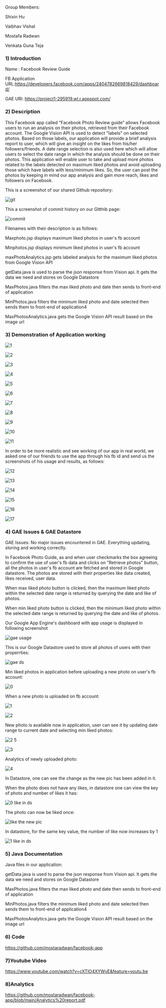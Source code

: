 Group Members:

Shixin Hu

Vaibhav Vishal

Mostafa Radwan

Venkata Guna Teja


### 1) Introduction

Name : Facebook Review Guide

FB Application URL:https://developers.facebook.com/apps/2404782669818429/dashboard/ 

GAE URl: https://project1-295919.wl.r.appspot.com/


### 2) Description

This Facebook app called “Facebook Photo Review guide” allows Facebook users to run an analysis on their photos, retrieved from their Facebook account. The Google Vision API is used to detect "labels" on selected photos. Based on those labels, our application will provide a brief analysis report to user, which will give an insight on the likes from his/her followers/friends. A date range selection is also used here which will allow users to select the date range in which the analysis should be done on their photos.
This application will enable user to take and upload more photos related to the labels detected on maximum liked photos and avoid uploading those which have labels with less/minimum likes. So, the user can post the photos by keeping in mind our app analysis and gain more reach, likes and followers on Facebook.

This is  a screenshot of our shared Github repository:


![git](https://user-images.githubusercontent.com/50223742/100991329-bbfe9900-3507-11eb-9a12-5f978b6f7a87.png)


This a screenshot of commit history on our Gitthib page:


![commit](https://user-images.githubusercontent.com/50223742/100991403-ce78d280-3507-11eb-84c5-6911b2dc69bb.png)


Filenames with their description is as follows:

Maxphoto.jsp displays maximum liked photos in user's fb account

Minphotos.jsp displays minimum liked photos in user's fb account

maxPhotsAnalytics.jsp gets labeled analysis for the maximum liked photos from Google Vision API

getData.java is used to parse the json response from Vision api. It gets the data we need and stores on Google Datastore

MaxPhotos.java filters the max liked photo and date then sends to front-end of application

MinPhotos.java filters the minimum liked photo and date selected then sends them to front-end of application4

MaxPhotosAnalytics.java gets the Google Vision API result based on the image url
  

### 3) Demonstration of Application working

![1](https://user-images.githubusercontent.com/50223742/100994270-45639a80-350b-11eb-906a-db6094aadd41.png)



![2](https://user-images.githubusercontent.com/50223742/100994278-47c5f480-350b-11eb-8963-e2e8501bee02.png)



![3](https://user-images.githubusercontent.com/50223742/100994291-498fb800-350b-11eb-9fe6-c16f818e8864.png)



![4](https://user-images.githubusercontent.com/50223742/100994298-4b597b80-350b-11eb-8767-35cacdedbf23.png)



![5](https://user-images.githubusercontent.com/50223742/100994319-501e2f80-350b-11eb-8183-875bc9374869.png)



![6](https://user-images.githubusercontent.com/50223742/100994325-53192000-350b-11eb-883b-713aa7b5c5f3.png)



![7](https://user-images.githubusercontent.com/50223742/100994349-57ddd400-350b-11eb-8728-3ed259d3339f.png)



![8](https://user-images.githubusercontent.com/50223742/100994355-5a402e00-350b-11eb-9741-89274012f056.png)



![9](https://user-images.githubusercontent.com/50223742/100994373-5f04e200-350b-11eb-8251-85d0d84d672e.png)



![10](https://user-images.githubusercontent.com/50223742/100994381-61ffd280-350b-11eb-8884-5d6f870fb10f.png)



![11](https://user-images.githubusercontent.com/50223742/100994407-662bf000-350b-11eb-8201-ce5ccd4801c4.png)


In order to be more realistic and see working of our app in real world, we asked one of our friends to use the app through his fb id and send us the screenshots of his usage and results, as follows:



![12](https://user-images.githubusercontent.com/50223742/100994414-688e4a00-350b-11eb-80a6-fd38098602c6.png)



![13](https://user-images.githubusercontent.com/50223742/100994426-6af0a400-350b-11eb-85d2-dab0e0f951f4.png)


![14](https://user-images.githubusercontent.com/50223742/100994430-6d52fe00-350b-11eb-9adc-4723c5c1c9e4.png)


![15](https://user-images.githubusercontent.com/50223742/100994445-704dee80-350b-11eb-9372-7dee1fa0e381.png)


![16](https://user-images.githubusercontent.com/50223742/100994449-7217b200-350b-11eb-9a1c-cf56217f0825.png)


![17](https://user-images.githubusercontent.com/50223742/100994459-747a0c00-350b-11eb-86f4-c2b8f2a548a1.png)



### 4) GAE Issues & GAE Datastore
 
GAE Issues: No major issues encountered in GAE. Everything updating, storing and working correctly.

In Facebook Photo Guide, as and when user checkmarks the box agreeing to confirm the use of user's fb data and clicks on "Retrieve photos" button, all the photos in user's fb account are fetched and stored in Google datastore. The photos are stored with their properties like data created, likes received, user data.

When max liked photo button is clicked, then the maximum liked photo within the selected date range is returned by querying the date and like of photos.

When min liked photo button is clicked, then the minimum liked photo within the selected date range is returned by querying the date and like of photos.

Our Google App Engine's dashboard with app usage is displayed in following screenshot


![gae usage](https://user-images.githubusercontent.com/50223742/101001813-74323e80-3514-11eb-8193-acbac56109d4.png)


 This is our Google Datastore used to store all photos of users with their properrties:


![gae ds](https://user-images.githubusercontent.com/50223742/101001822-772d2f00-3514-11eb-90f4-7f2d136f430d.png)


Min liked photos in application before uploading a new photo on user's fb account:

![0](https://user-images.githubusercontent.com/50223742/101001181-a42d1200-3513-11eb-98f1-039c632d4361.png)

When a new photo is uploaded on fb account:


![1](https://user-images.githubusercontent.com/50223742/101001190-a8592f80-3513-11eb-9e13-3b63a2c718f9.png)


![2](https://user-images.githubusercontent.com/50223742/101001199-abecb680-3513-11eb-9031-3b0fec29b796.png)

New photo is available now in application, user can see it by updating date range to current date and selecting min liked photos:


![2 5](https://user-images.githubusercontent.com/50223742/101001203-ae4f1080-3513-11eb-99f5-5c9a15650397.png)



![3](https://user-images.githubusercontent.com/50223742/101001210-b018d400-3513-11eb-9c11-48fe0b0bf8f0.png)

Analytics of newly uploaded photo:


![4](https://user-images.githubusercontent.com/50223742/101001225-b313c480-3513-11eb-8419-ff3a51a666d4.png)

In Datastore, one can see the change as the new pic has been added in it. 

When the photo does not have any likes, in datastore one can view the key of photo and number of likes it has:


![0 like in ds](https://user-images.githubusercontent.com/50223742/101001250-bd35c300-3513-11eb-8cb7-798afa7eb0e2.png)

The photo can now be liked once:


![like the new pic](https://user-images.githubusercontent.com/50223742/101001266-c0c94a00-3513-11eb-95fa-0de17e98512e.png)

In datastore, for the same key value, the number of like now increases by 1


![1 like in ds](https://user-images.githubusercontent.com/50223742/101001274-c45cd100-3513-11eb-92fa-22a140c0e87d.png)


### 5) Java Documentation

Java files in our application:

getData.java is used to parse the json response from Vision api. It gets the data we need and stores on Google Datastore

MaxPhotos.java filters the max liked photo and date then sends to front-end of application

MinPhotos.java filters the minimum liked photo and date selected then sends them to front-end of application4

MaxPhotosAnalytics.java gets the Google Vision API result based on the image url

### 6) Code

https://github.com/mostaradwan/facebook-app

### 7)Youtube Video

https://www.youtube.com/watch?v=cXTlO4XYWvE&feature=youtu.be

### 8)Analytics

https://github.com/mostaradwan/facebook-app/blob/main/Analytics%20report.pdf
